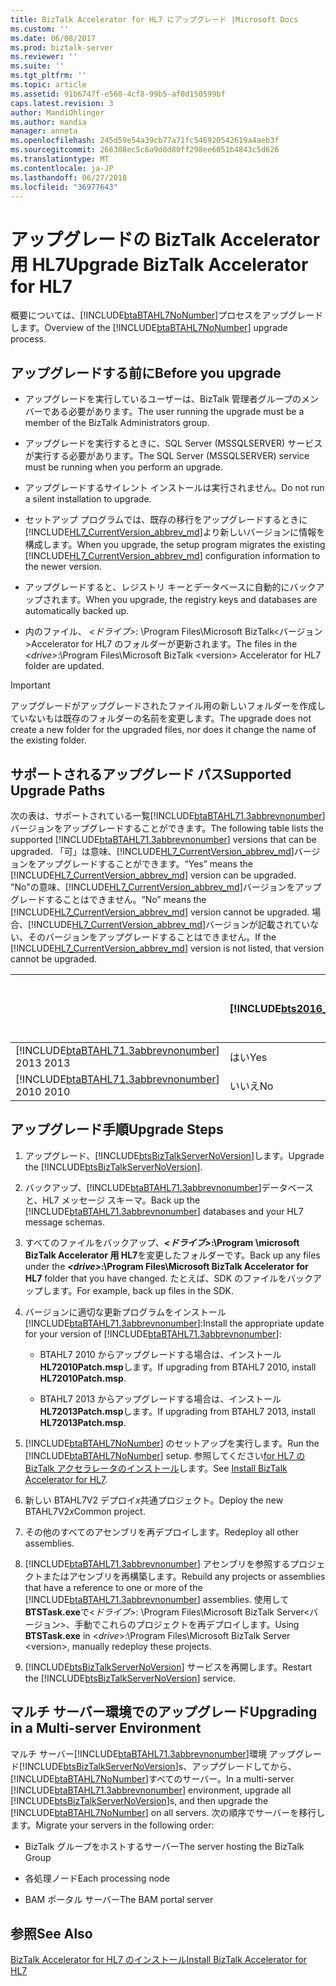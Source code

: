 ```yaml
---
title: BizTalk Accelerator for HL7 にアップグレード |Microsoft Docs
ms.custom: ''
ms.date: 06/08/2017
ms.prod: biztalk-server
ms.reviewer: ''
ms.suite: ''
ms.tgt_pltfrm: ''
ms.topic: article
ms.assetid: 91b6747f-e560-4cf8-99b5-af0d150599bf
caps.latest.revision: 3
author: MandiOhlinger
ms.author: mandia
manager: anneta
ms.openlocfilehash: 245d59e54a39cb77a71fc546920542619a4aeb3f
ms.sourcegitcommit: 266308ec5c6a9d8d80ff298ee6051b4843c5d626
ms.translationtype: MT
ms.contentlocale: ja-JP
ms.lasthandoff: 06/27/2018
ms.locfileid: "36977643"
---
```

# <a name="upgrade-biztalk-accelerator-for-hl7"></a><span data-ttu-id="e1ab6-102">アップグレードの BizTalk Accelerator 用 HL7</span><span class="sxs-lookup"><span data-stu-id="e1ab6-102">Upgrade BizTalk Accelerator for HL7</span></span>
<span data-ttu-id="e1ab6-103">概要については、[!INCLUDE[btaBTAHL7NoNumber](../../includes/btabtahl7nonumber-md.md)]プロセスをアップグレードします。</span><span class="sxs-lookup"><span data-stu-id="e1ab6-103">Overview of the [!INCLUDE[btaBTAHL7NoNumber](../../includes/btabtahl7nonumber-md.md)] upgrade process.</span></span> 

<a name="BKMK_BeforeUpgrade"></a>   
## <a name="before-you-upgrade"></a><span data-ttu-id="e1ab6-104">アップグレードする前に</span><span class="sxs-lookup"><span data-stu-id="e1ab6-104">Before you upgrade</span></span>  

- <span data-ttu-id="e1ab6-105">アップグレードを実行しているユーザーは、BizTalk 管理者グループのメンバーである必要があります。</span><span class="sxs-lookup"><span data-stu-id="e1ab6-105">The user running the upgrade must be a member of the BizTalk Administrators group.</span></span>  

- <span data-ttu-id="e1ab6-106">アップグレードを実行するときに、SQL Server (MSSQLSERVER) サービスが実行する必要があります。</span><span class="sxs-lookup"><span data-stu-id="e1ab6-106">The SQL Server (MSSQLSERVER) service must be running when you perform an upgrade.</span></span>  

- <span data-ttu-id="e1ab6-107">アップグレードするサイレント インストールは実行されません。</span><span class="sxs-lookup"><span data-stu-id="e1ab6-107">Do not run a silent installation to upgrade.</span></span>  

- <span data-ttu-id="e1ab6-108">セットアップ プログラムでは、既存の移行をアップグレードするときに[!INCLUDE[HL7_CurrentVersion_abbrev_md](../../includes/hl7-currentversion-abbrev-md.md)]より新しいバージョンに情報を構成します。</span><span class="sxs-lookup"><span data-stu-id="e1ab6-108">When you upgrade, the setup program migrates the existing [!INCLUDE[HL7_CurrentVersion_abbrev_md](../../includes/hl7-currentversion-abbrev-md.md)] configuration information to the newer version.</span></span>  

- <span data-ttu-id="e1ab6-109">アップグレードすると、レジストリ キーとデータベースに自動的にバックアップされます。</span><span class="sxs-lookup"><span data-stu-id="e1ab6-109">When you upgrade, the registry keys and databases are automatically backed up.</span></span>  

- <span data-ttu-id="e1ab6-110">内のファイル、 *\<ドライブ\>*: \Program Files\Microsoft BizTalk\<バージョン\>Accelerator for HL7 のフォルダーが更新されます。</span><span class="sxs-lookup"><span data-stu-id="e1ab6-110">The files in the *\<drive\>*:\Program Files\Microsoft BizTalk \<version\> Accelerator for HL7 folder are updated.</span></span>  

> [!IMPORTANT]
>  <span data-ttu-id="e1ab6-111">アップグレードがアップグレードされたファイル用の新しいフォルダーを作成していないもは既存のフォルダーの名前を変更します。</span><span class="sxs-lookup"><span data-stu-id="e1ab6-111">The upgrade does not create a new folder for the upgraded files, nor does it change the name of the existing folder.</span></span>  

<a name="BKMK_UpgradePaths"></a>   
## <a name="supported-upgrade-paths"></a><span data-ttu-id="e1ab6-112">サポートされるアップグレード パス</span><span class="sxs-lookup"><span data-stu-id="e1ab6-112">Supported Upgrade Paths</span></span>  
 <span data-ttu-id="e1ab6-113">次の表は、サポートされている一覧[!INCLUDE[btaBTAHL71.3abbrevnonumber](../../includes/btabtahl71-3abbrevnonumber-md.md)]バージョンをアップグレードすることができます。</span><span class="sxs-lookup"><span data-stu-id="e1ab6-113">The following table lists the supported [!INCLUDE[btaBTAHL71.3abbrevnonumber](../../includes/btabtahl71-3abbrevnonumber-md.md)] versions that can be upgraded.</span></span> <span data-ttu-id="e1ab6-114">「可」は意味、[!INCLUDE[HL7_CurrentVersion_abbrev_md](../../includes/hl7-currentversion-abbrev-md.md)]バージョンをアップグレードすることができます。</span><span class="sxs-lookup"><span data-stu-id="e1ab6-114">“Yes” means the [!INCLUDE[HL7_CurrentVersion_abbrev_md](../../includes/hl7-currentversion-abbrev-md.md)] version can be upgraded.</span></span> <span data-ttu-id="e1ab6-115">"No"の意味、[!INCLUDE[HL7_CurrentVersion_abbrev_md](../../includes/hl7-currentversion-abbrev-md.md)]バージョンをアップグレードすることはできません。</span><span class="sxs-lookup"><span data-stu-id="e1ab6-115">“No” means the [!INCLUDE[HL7_CurrentVersion_abbrev_md](../../includes/hl7-currentversion-abbrev-md.md)] version cannot be upgraded.</span></span> <span data-ttu-id="e1ab6-116">場合、[!INCLUDE[HL7_CurrentVersion_abbrev_md](../../includes/hl7-currentversion-abbrev-md.md)]バージョンが記載されていない、そのバージョンをアップグレードすることはできません。</span><span class="sxs-lookup"><span data-stu-id="e1ab6-116">If the [!INCLUDE[HL7_CurrentVersion_abbrev_md](../../includes/hl7-currentversion-abbrev-md.md)] version is not listed, that version cannot be upgraded.</span></span>  


|                                                                                              | [!INCLUDE[bts2016_md](../../includes/bts2016-md.md)] | [!INCLUDE[bts2013r2](../../includes/bts2013r2-md.md)] | <span data-ttu-id="e1ab6-117">BizTalk Server 2013</span><span class="sxs-lookup"><span data-stu-id="e1ab6-117">BizTalk Server 2013</span></span> |
|----------------------------------------------------------------------------------------------|------------------------------------------------------|-------------------------------------------------------|---------------------|
| [!INCLUDE[btaBTAHL71.3abbrevnonumber](../../includes/btabtahl71-3abbrevnonumber-md.md)]<span data-ttu-id="e1ab6-118"> 2013</span><span class="sxs-lookup"><span data-stu-id="e1ab6-118"> 2013</span></span> |                         <span data-ttu-id="e1ab6-119">はい</span><span class="sxs-lookup"><span data-stu-id="e1ab6-119">Yes</span></span>                          |                          <span data-ttu-id="e1ab6-120">はい</span><span class="sxs-lookup"><span data-stu-id="e1ab6-120">Yes</span></span>                          |         <span data-ttu-id="e1ab6-121">いいえ</span><span class="sxs-lookup"><span data-stu-id="e1ab6-121">No</span></span>          |
| [!INCLUDE[btaBTAHL71.3abbrevnonumber](../../includes/btabtahl71-3abbrevnonumber-md.md)]<span data-ttu-id="e1ab6-122"> 2010</span><span class="sxs-lookup"><span data-stu-id="e1ab6-122"> 2010</span></span> |                          <span data-ttu-id="e1ab6-123">いいえ</span><span class="sxs-lookup"><span data-stu-id="e1ab6-123">No</span></span>                          |                          <span data-ttu-id="e1ab6-124">はい</span><span class="sxs-lookup"><span data-stu-id="e1ab6-124">Yes</span></span>                          |         <span data-ttu-id="e1ab6-125">はい</span><span class="sxs-lookup"><span data-stu-id="e1ab6-125">Yes</span></span>         |

<a name="BKMK_UpgradeSteps"></a>   
## <a name="upgrade-steps"></a><span data-ttu-id="e1ab6-126">アップグレード手順</span><span class="sxs-lookup"><span data-stu-id="e1ab6-126">Upgrade Steps</span></span>  

1. <span data-ttu-id="e1ab6-127">アップグレード、[!INCLUDE[btsBizTalkServerNoVersion](../../includes/btsbiztalkservernoversion-md.md)]します。</span><span class="sxs-lookup"><span data-stu-id="e1ab6-127">Upgrade the [!INCLUDE[btsBizTalkServerNoVersion](../../includes/btsbiztalkservernoversion-md.md)].</span></span>   

2. <span data-ttu-id="e1ab6-128">バックアップ、[!INCLUDE[btaBTAHL71.3abbrevnonumber](../../includes/btabtahl71-3abbrevnonumber-md.md)]データベースと、HL7 メッセージ スキーマ。</span><span class="sxs-lookup"><span data-stu-id="e1ab6-128">Back up the [!INCLUDE[btaBTAHL71.3abbrevnonumber](../../includes/btabtahl71-3abbrevnonumber-md.md)] databases and your HL7 message schemas.</span></span>  

3. <span data-ttu-id="e1ab6-129">すべてのファイルをバックアップ、***\<ドライブ\>*:\Program \microsoft BizTalk Accelerator 用 HL7**を変更したフォルダーです。</span><span class="sxs-lookup"><span data-stu-id="e1ab6-129">Back up any files under the ***\<drive\>*:\Program Files\Microsoft BizTalk Accelerator for HL7** folder that you have changed.</span></span> <span data-ttu-id="e1ab6-130">たとえば、SDK のファイルをバックアップします。</span><span class="sxs-lookup"><span data-stu-id="e1ab6-130">For example, back up files in the SDK.</span></span>  

4. <span data-ttu-id="e1ab6-131">バージョンに適切な更新プログラムをインストール[!INCLUDE[btaBTAHL71.3abbrevnonumber](../../includes/btabtahl71-3abbrevnonumber-md.md)]:</span><span class="sxs-lookup"><span data-stu-id="e1ab6-131">Install the appropriate update for your version of [!INCLUDE[btaBTAHL71.3abbrevnonumber](../../includes/btabtahl71-3abbrevnonumber-md.md)]:</span></span>  

   -   <span data-ttu-id="e1ab6-132">BTAHL7 2010 からアップグレードする場合は、インストール**HL72010Patch.msp**します。</span><span class="sxs-lookup"><span data-stu-id="e1ab6-132">If upgrading from BTAHL7 2010, install **HL72010Patch.msp**.</span></span>  

   -   <span data-ttu-id="e1ab6-133">BTAHL7 2013 からアップグレードする場合は、インストール**HL72013Patch.msp**します。</span><span class="sxs-lookup"><span data-stu-id="e1ab6-133">If upgrading from BTAHL7 2013, install **HL72013Patch.msp**.</span></span>  


5. <span data-ttu-id="e1ab6-134">[!INCLUDE[btaBTAHL7NoNumber](../../includes/btabtahl7nonumber-md.md)] のセットアップを実行します。</span><span class="sxs-lookup"><span data-stu-id="e1ab6-134">Run the [!INCLUDE[btaBTAHL7NoNumber](../../includes/btabtahl7nonumber-md.md)] setup.</span></span> <span data-ttu-id="e1ab6-135">参照してください[for HL7 の BizTalk アクセラレータのインストール](../../adapters-and-accelerators/accelerator-hl7/install-biztalk-accelerator-for-hl7.md)します。</span><span class="sxs-lookup"><span data-stu-id="e1ab6-135">See [Install BizTalk Accelerator for HL7](../../adapters-and-accelerators/accelerator-hl7/install-biztalk-accelerator-for-hl7.md).</span></span>  

6. <span data-ttu-id="e1ab6-136">新しい BTAHL7V2 デプロイ*x*共通プロジェクト。</span><span class="sxs-lookup"><span data-stu-id="e1ab6-136">Deploy the new BTAHL7V2*x*Common project.</span></span>  

7. <span data-ttu-id="e1ab6-137">その他のすべてのアセンブリを再デプロイします。</span><span class="sxs-lookup"><span data-stu-id="e1ab6-137">Redeploy all other assemblies.</span></span>  

8. <span data-ttu-id="e1ab6-138">[!INCLUDE[btaBTAHL71.3abbrevnonumber](../../includes/btabtahl71-3abbrevnonumber-md.md)] アセンブリを参照するプロジェクトまたはアセンブリを再構築します。</span><span class="sxs-lookup"><span data-stu-id="e1ab6-138">Rebuild any projects or assemblies that have a reference to one or more of the [!INCLUDE[btaBTAHL71.3abbrevnonumber](../../includes/btabtahl71-3abbrevnonumber-md.md)] assemblies.</span></span> <span data-ttu-id="e1ab6-139">使用して**BTSTask.exe**で\<*ドライブ*\>: \Program Files\Microsoft BizTalk Server\<バージョン\>、手動でこれらのプロジェクトを再デプロイします。</span><span class="sxs-lookup"><span data-stu-id="e1ab6-139">Using **BTSTask.exe** in \<*drive*\>:\Program Files\Microsoft BizTalk Server \<version\>, manually redeploy these projects.</span></span>  

9. <span data-ttu-id="e1ab6-140">[!INCLUDE[btsBizTalkServerNoVersion](../../includes/btsbiztalkservernoversion-md.md)] サービスを再開します。</span><span class="sxs-lookup"><span data-stu-id="e1ab6-140">Restart the [!INCLUDE[btsBizTalkServerNoVersion](../../includes/btsbiztalkservernoversion-md.md)] service.</span></span>  

<a name="BKMK_UpgradeMulti"></a>   
## <a name="upgrading-in-a-multi-server-environment"></a><span data-ttu-id="e1ab6-141">マルチ サーバー環境でのアップグレード</span><span class="sxs-lookup"><span data-stu-id="e1ab6-141">Upgrading in a Multi-server Environment</span></span>  
 <span data-ttu-id="e1ab6-142">マルチ サーバー[!INCLUDE[btaBTAHL71.3abbrevnonumber](../../includes/btabtahl71-3abbrevnonumber-md.md)]環境 アップグレード[!INCLUDE[btsBizTalkServerNoVersion](../../includes/btsbiztalkservernoversion-md.md)]s、アップグレードしてから、[!INCLUDE[btaBTAHL7NoNumber](../../includes/btabtahl7nonumber-md.md)]すべてのサーバー。</span><span class="sxs-lookup"><span data-stu-id="e1ab6-142">In a multi-server [!INCLUDE[btaBTAHL71.3abbrevnonumber](../../includes/btabtahl71-3abbrevnonumber-md.md)] environment, upgrade all [!INCLUDE[btsBizTalkServerNoVersion](../../includes/btsbiztalkservernoversion-md.md)]s, and then upgrade the [!INCLUDE[btaBTAHL7NoNumber](../../includes/btabtahl7nonumber-md.md)] on all servers.</span></span> <span data-ttu-id="e1ab6-143">次の順序でサーバーを移行します。</span><span class="sxs-lookup"><span data-stu-id="e1ab6-143">Migrate your servers in the following order:</span></span>  

-   <span data-ttu-id="e1ab6-144">BizTalk グループをホストするサーバー</span><span class="sxs-lookup"><span data-stu-id="e1ab6-144">The server hosting the BizTalk Group</span></span>  

-   <span data-ttu-id="e1ab6-145">各処理ノード</span><span class="sxs-lookup"><span data-stu-id="e1ab6-145">Each processing node</span></span>  

-   <span data-ttu-id="e1ab6-146">BAM ポータル サーバー</span><span class="sxs-lookup"><span data-stu-id="e1ab6-146">The BAM portal server</span></span>  

## <a name="see-also"></a><span data-ttu-id="e1ab6-147">参照</span><span class="sxs-lookup"><span data-stu-id="e1ab6-147">See Also</span></span>  
 [<span data-ttu-id="e1ab6-148">BizTalk Accelerator for HL7 のインストール</span><span class="sxs-lookup"><span data-stu-id="e1ab6-148">Install BizTalk Accelerator for HL7</span></span>](../../adapters-and-accelerators/accelerator-hl7/install-biztalk-accelerator-for-hl7.md)
